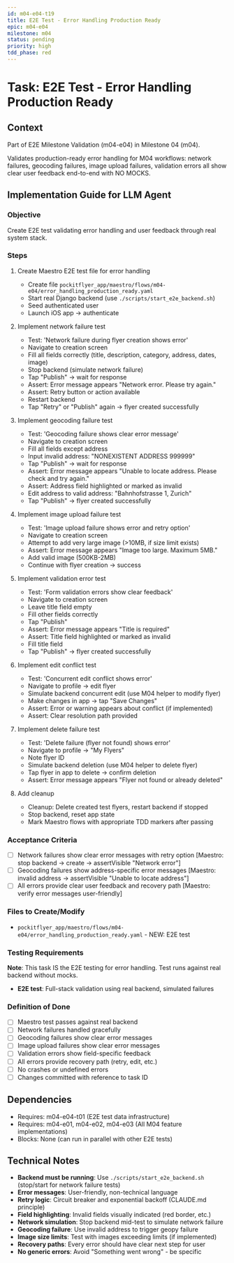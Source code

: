 ```yaml
---
id: m04-e04-t19
title: E2E Test - Error Handling Production Ready
epic: m04-e04
milestone: m04
status: pending
priority: high
tdd_phase: red
---
```


# Task: E2E Test - Error Handling Production Ready

## Context
Part of E2E Milestone Validation (m04-e04) in Milestone 04 (m04).

Validates production-ready error handling for M04 workflows: network failures, geocoding failures, image upload failures, validation errors all show clear user feedback end-to-end with NO MOCKS.

## Implementation Guide for LLM Agent

### Objective
Create E2E test validating error handling and user feedback through real system stack.

### Steps

1. Create Maestro E2E test file for error handling
   - Create file `pockitflyer_app/maestro/flows/m04-e04/error_handling_production_ready.yaml`
   - Start real Django backend (use `./scripts/start_e2e_backend.sh`)
   - Seed authenticated user
   - Launch iOS app → authenticate

2. Implement network failure test
   - Test: 'Network failure during flyer creation shows error'
   - Navigate to creation screen
   - Fill all fields correctly (title, description, category, address, dates, image)
   - Stop backend (simulate network failure)
   - Tap "Publish" → wait for response
   - Assert: Error message appears "Network error. Please try again."
   - Assert: Retry button or action available
   - Restart backend
   - Tap "Retry" or "Publish" again → flyer created successfully

3. Implement geocoding failure test
   - Test: 'Geocoding failure shows clear error message'
   - Navigate to creation screen
   - Fill all fields except address
   - Input invalid address: "NONEXISTENT ADDRESS 999999"
   - Tap "Publish" → wait for response
   - Assert: Error message appears "Unable to locate address. Please check and try again."
   - Assert: Address field highlighted or marked as invalid
   - Edit address to valid address: "Bahnhofstrasse 1, Zurich"
   - Tap "Publish" → flyer created successfully

4. Implement image upload failure test
   - Test: 'Image upload failure shows error and retry option'
   - Navigate to creation screen
   - Attempt to add very large image (>10MB, if size limit exists)
   - Assert: Error message appears "Image too large. Maximum 5MB."
   - Add valid image (500KB-2MB)
   - Continue with flyer creation → success

5. Implement validation error test
   - Test: 'Form validation errors show clear feedback'
   - Navigate to creation screen
   - Leave title field empty
   - Fill other fields correctly
   - Tap "Publish"
   - Assert: Error message appears "Title is required"
   - Assert: Title field highlighted or marked as invalid
   - Fill title field
   - Tap "Publish" → flyer created successfully

6. Implement edit conflict test
   - Test: 'Concurrent edit conflict shows error'
   - Navigate to profile → edit flyer
   - Simulate backend concurrent edit (use M04 helper to modify flyer)
   - Make changes in app → tap "Save Changes"
   - Assert: Error or warning appears about conflict (if implemented)
   - Assert: Clear resolution path provided

7. Implement delete failure test
   - Test: 'Delete failure (flyer not found) shows error'
   - Navigate to profile → "My Flyers"
   - Note flyer ID
   - Simulate backend deletion (use M04 helper to delete flyer)
   - Tap flyer in app to delete → confirm deletion
   - Assert: Error message appears "Flyer not found or already deleted"

8. Add cleanup
   - Cleanup: Delete created test flyers, restart backend if stopped
   - Stop backend, reset app state
   - Mark Maestro flows with appropriate TDD markers after passing

### Acceptance Criteria
- [ ] Network failures show clear error messages with retry option [Maestro: stop backend → create → assertVisible "Network error"]
- [ ] Geocoding failures show address-specific error messages [Maestro: invalid address → assertVisible "Unable to locate address"]
- [ ] All errors provide clear user feedback and recovery path [Maestro: verify error messages user-friendly]

### Files to Create/Modify
- `pockitflyer_app/maestro/flows/m04-e04/error_handling_production_ready.yaml` - NEW: E2E test

### Testing Requirements
**Note**: This task IS the E2E testing for error handling. Test runs against real backend without mocks.

- **E2E test**: Full-stack validation using real backend, simulated failures

### Definition of Done
- [ ] Maestro test passes against real backend
- [ ] Network failures handled gracefully
- [ ] Geocoding failures show clear error messages
- [ ] Image upload failures show clear error messages
- [ ] Validation errors show field-specific feedback
- [ ] All errors provide recovery path (retry, edit, etc.)
- [ ] No crashes or undefined errors
- [ ] Changes committed with reference to task ID

## Dependencies
- Requires: m04-e04-t01 (E2E test data infrastructure)
- Requires: m04-e01, m04-e02, m04-e03 (All M04 feature implementations)
- Blocks: None (can run in parallel with other E2E tests)

## Technical Notes
- **Backend must be running**: Use `./scripts/start_e2e_backend.sh` (stop/start for network failure tests)
- **Error messages**: User-friendly, non-technical language
- **Retry logic**: Circuit breaker and exponential backoff (CLAUDE.md principle)
- **Field highlighting**: Invalid fields visually indicated (red border, etc.)
- **Network simulation**: Stop backend mid-test to simulate network failure
- **Geocoding failure**: Use invalid address to trigger geopy failure
- **Image size limits**: Test with images exceeding limits (if implemented)
- **Recovery paths**: Every error should have clear next step for user
- **No generic errors**: Avoid "Something went wrong" - be specific
